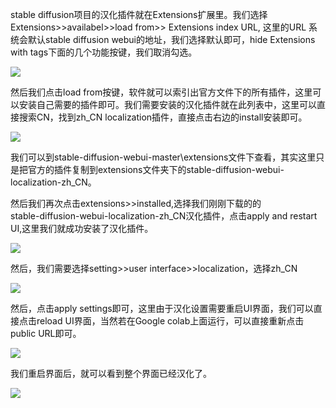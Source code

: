 <font style="color:rgb(18, 18, 18);">stable diffusion项目的汉化插件就在Extensions扩展里。我们选择Extensions>>availabel>>load from>> Extensions index URL, 这里的URL 系统会默认stable diffusion webui的地址，我们选择默认即可，hide Extensions with tags下面的几个功能按键，我们取消勾选。</font>

![](https://cdn.nlark.com/yuque/0/2023/webp/406504/1689125321794-353bd9b7-b439-418c-b699-b9a69bea089a.webp)

<font style="color:rgb(18, 18, 18);">然后我们点击load from按键，软件就可以索引出官方文件下的所有插件，这里可以安装自己需要的插件即可。我们需要安装的汉化插件就在此列表中，这里可以直接搜索CN，找到zh_CN localization插件，直接点击右边的install安装即可。</font>

![](https://cdn.nlark.com/yuque/0/2023/webp/406504/1689125321795-a41abbc5-0424-4447-844d-ca207aa7fe51.webp)

<font style="color:rgb(18, 18, 18);">我们可以到stable-diffusion-webui-master\extensions文件下查看，其实这里只是把官方的插件复制到extensions文件夹下的stable-diffusion-webui-localization-zh_CN。</font>

<font style="color:rgb(18, 18, 18);">然后我们再次点击extensions>>installed,选择我们刚刚下载的的  
</font><font style="color:rgb(18, 18, 18);">stable-diffusion-webui-localization-zh_CN汉化插件，点击apply and restart UI,这里我们就成功安装了汉化插件。</font>

![](https://cdn.nlark.com/yuque/0/2023/webp/406504/1689125321784-29d86948-8aa1-4640-862f-08bafbc48724.webp)

<font style="color:rgb(18, 18, 18);">然后，我们需要选择setting>>user interface>>localization，选择zh_CN</font>

![](https://cdn.nlark.com/yuque/0/2023/webp/406504/1689125321836-4e5364a5-d9df-47f5-aafc-14854b5ef9e2.webp)

<font style="color:rgb(18, 18, 18);">然后，点击apply settings即可，这里由于汉化设置需要重启UI界面，我们可以直接点击reload UI界面，当然若在Google colab上面运行，可以直接重新点击public URL即可。</font>

![](https://cdn.nlark.com/yuque/0/2023/webp/406504/1689125321776-d255e6c7-99f1-48ad-8ae9-a97a256e8578.webp)

<font style="color:rgb(18, 18, 18);">我们重启界面后，就可以看到整个界面已经汉化了。</font>

![](https://cdn.nlark.com/yuque/0/2023/webp/406504/1689125323108-c2817c27-921b-4e14-9902-1895c71833f8.webp)

  


